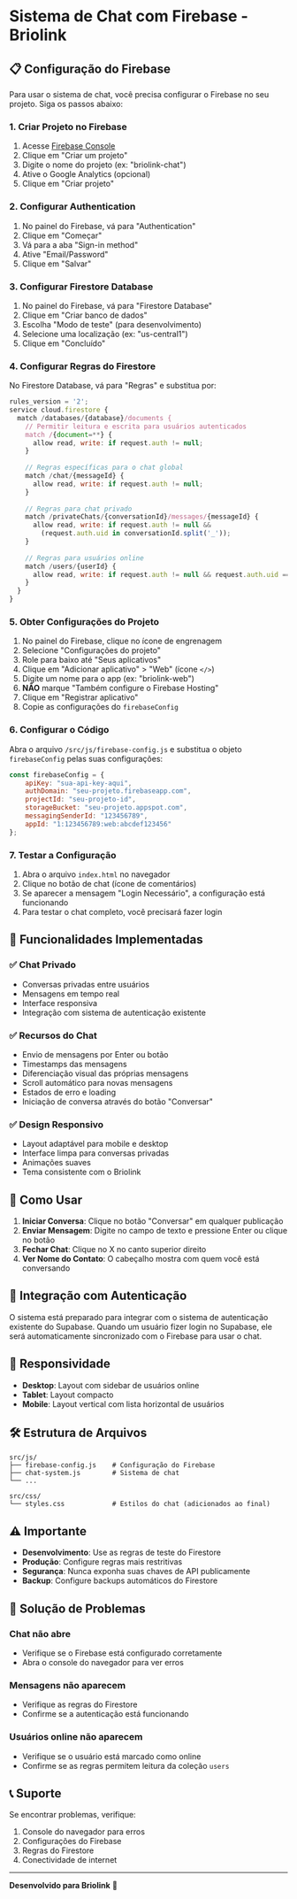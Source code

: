# Sistema de Chat com Firebase - Briolink

## 📋 Configuração do Firebase

Para usar o sistema de chat, você precisa configurar o Firebase no seu projeto. Siga os passos abaixo:

### 1. Criar Projeto no Firebase

1. Acesse [Firebase Console](https://console.firebase.google.com/)
2. Clique em "Criar um projeto"
3. Digite o nome do projeto (ex: "briolink-chat")
4. Ative o Google Analytics (opcional)
5. Clique em "Criar projeto"

### 2. Configurar Authentication

1. No painel do Firebase, vá para "Authentication"
2. Clique em "Começar"
3. Vá para a aba "Sign-in method"
4. Ative "Email/Password"
5. Clique em "Salvar"

### 3. Configurar Firestore Database

1. No painel do Firebase, vá para "Firestore Database"
2. Clique em "Criar banco de dados"
3. Escolha "Modo de teste" (para desenvolvimento)
4. Selecione uma localização (ex: "us-central1")
5. Clique em "Concluído"

### 4. Configurar Regras do Firestore

No Firestore Database, vá para "Regras" e substitua por:

```javascript
rules_version = '2';
service cloud.firestore {
  match /databases/{database}/documents {
    // Permitir leitura e escrita para usuários autenticados
    match /{document=**} {
      allow read, write: if request.auth != null;
    }
    
    // Regras específicas para o chat global
    match /chat/{messageId} {
      allow read, write: if request.auth != null;
    }
    
    // Regras para chat privado
    match /privateChats/{conversationId}/messages/{messageId} {
      allow read, write: if request.auth != null && 
        (request.auth.uid in conversationId.split('_'));
    }
    
    // Regras para usuários online
    match /users/{userId} {
      allow read, write: if request.auth != null && request.auth.uid == userId;
    }
  }
}
```

### 5. Obter Configurações do Projeto

1. No painel do Firebase, clique no ícone de engrenagem
2. Selecione "Configurações do projeto"
3. Role para baixo até "Seus aplicativos"
4. Clique em "Adicionar aplicativo" > "Web" (ícone `</>`)
5. Digite um nome para o app (ex: "briolink-web")
6. **NÃO** marque "Também configure o Firebase Hosting"
7. Clique em "Registrar aplicativo"
8. Copie as configurações do `firebaseConfig`

### 6. Configurar o Código

Abra o arquivo `/src/js/firebase-config.js` e substitua o objeto `firebaseConfig` pelas suas configurações:

```javascript
const firebaseConfig = {
    apiKey: "sua-api-key-aqui",
    authDomain: "seu-projeto.firebaseapp.com",
    projectId: "seu-projeto-id",
    storageBucket: "seu-projeto.appspot.com",
    messagingSenderId: "123456789",
    appId: "1:123456789:web:abcdef123456"
};
```

### 7. Testar a Configuração

1. Abra o arquivo `index.html` no navegador
2. Clique no botão de chat (ícone de comentários)
3. Se aparecer a mensagem "Login Necessário", a configuração está funcionando
4. Para testar o chat completo, você precisará fazer login

## 🔧 Funcionalidades Implementadas

### ✅ Chat Privado
- Conversas privadas entre usuários
- Mensagens em tempo real
- Interface responsiva
- Integração com sistema de autenticação existente

### ✅ Recursos do Chat
- Envio de mensagens por Enter ou botão
- Timestamps das mensagens
- Diferenciação visual das próprias mensagens
- Scroll automático para novas mensagens
- Estados de erro e loading
- Iniciação de conversa através do botão "Conversar"

### ✅ Design Responsivo
- Layout adaptável para mobile e desktop
- Interface limpa para conversas privadas
- Animações suaves
- Tema consistente com o Briolink

## 🚀 Como Usar

1. **Iniciar Conversa**: Clique no botão "Conversar" em qualquer publicação
2. **Enviar Mensagem**: Digite no campo de texto e pressione Enter ou clique no botão
3. **Fechar Chat**: Clique no X no canto superior direito
4. **Ver Nome do Contato**: O cabeçalho mostra com quem você está conversando

## 🔐 Integração com Autenticação

O sistema está preparado para integrar com o sistema de autenticação existente do Supabase. Quando um usuário fizer login no Supabase, ele será automaticamente sincronizado com o Firebase para usar o chat.

## 📱 Responsividade

- **Desktop**: Layout com sidebar de usuários online
- **Tablet**: Layout compacto
- **Mobile**: Layout vertical com lista horizontal de usuários

## 🛠️ Estrutura de Arquivos

```
src/js/
├── firebase-config.js    # Configuração do Firebase
├── chat-system.js        # Sistema de chat
└── ...

src/css/
└── styles.css            # Estilos do chat (adicionados ao final)
```

## ⚠️ Importante

- **Desenvolvimento**: Use as regras de teste do Firestore
- **Produção**: Configure regras mais restritivas
- **Segurança**: Nunca exponha suas chaves de API publicamente
- **Backup**: Configure backups automáticos do Firestore

## 🐛 Solução de Problemas

### Chat não abre
- Verifique se o Firebase está configurado corretamente
- Abra o console do navegador para ver erros

### Mensagens não aparecem
- Verifique as regras do Firestore
- Confirme se a autenticação está funcionando

### Usuários online não aparecem
- Verifique se o usuário está marcado como online
- Confirme se as regras permitem leitura da coleção `users`

## 📞 Suporte

Se encontrar problemas, verifique:
1. Console do navegador para erros
2. Configurações do Firebase
3. Regras do Firestore
4. Conectividade de internet

---

**Desenvolvido para Briolink** 🚀
